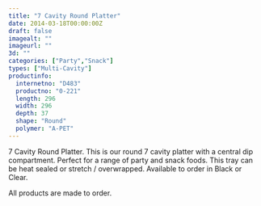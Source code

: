 ```yaml
---
title: "7 Cavity Round Platter"
date: 2014-03-18T00:00:00Z
draft: false
imagealt: ""
imageurl: ""
3d: ""
categories: ["Party","Snack"]
types: ["Multi-Cavity"]
productinfo:
  internetno: "D483"
  productno: "0-221"
  length: 296
  width: 296
  depth: 37
  shape: "Round"
  polymer: "A-PET"
---
```

7 Cavity Round Platter. This is our round 7 cavity platter with a central dip compartment. Perfect for a range of party and snack foods. This tray can be heat sealed or stretch / overwrapped. Available to order in Black or Clear.

All products are made to order.